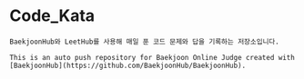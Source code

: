 # Code_Kata
`BaekjoonHub와 LeetHub를 사용해 매일 푼 코드 문제와 답을 기록하는 저장소입니다.`

`This is an auto push repository for Baekjoon Online Judge created with [BaekjoonHub](https://github.com/BaekjoonHub/BaekjoonHub).`


